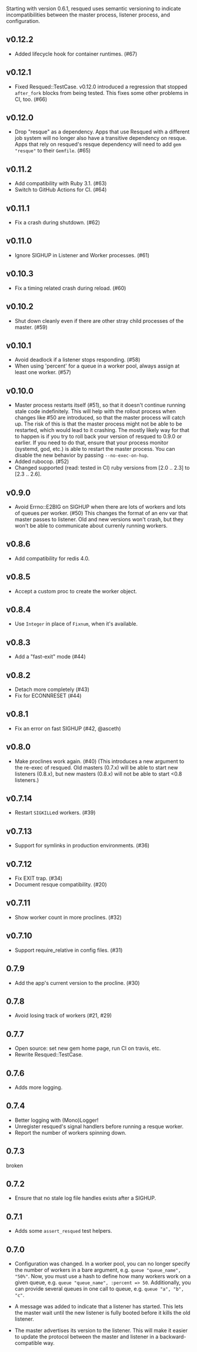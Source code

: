 Starting with version 0.6.1, resqued uses semantic versioning to indicate incompatibilities between the master process, listener process, and configuration.

v0.12.2
-------
* Added lifecycle hook for container runtimes. (#67)

v0.12.1
-------
* Fixed Resqued::TestCase. v0.12.0 introduced a regression that stopped
  `after_fork` blocks from being tested. This fixes some other problems in CI,
  too. (#66)

v0.12.0
-------
* Drop "resque" as a dependency. Apps that use Resqued with a different job
  system will no longer also have a transitive dependency on resque. Apps that
  rely on resqued's resque dependency will need to add `gem "resque"` to their
  `Gemfile`. (#65)

v0.11.2
-------
* Add compatibility with Ruby 3.1. (#63)
* Switch to GitHub Actions for CI. (#64)

v0.11.1
-------
* Fix a crash during shutdown. (#62)

v0.11.0
-------
* Ignore SIGHUP in Listener and Worker processes. (#61)

v0.10.3
-------
* Fix a timing related crash during reload. (#60)

v0.10.2
-------
* Shut down cleanly even if there are other stray child processes of the master. (#59)

v0.10.1
-------
* Avoid deadlock if a listener stops responding. (#58)
* When using 'percent' for a queue in a worker pool, always assign at least one worker. (#57)

v0.10.0
-------
* Master process restarts itself (#51), so that it doesn't continue running stale code indefinitely. This will help with the rollout process when changes like #50 are introduced, so that the master process will catch up. The risk of this is that the master process might not be able to be restarted, which would lead to it crashing. The mostly likely way for that to happen is if you try to roll back your version of resqued to 0.9.0 or earlier. If you need to do that, ensure that your process monitor (systemd, god, etc.) is able to restart the master process. You can disable the new behavior by passing `--no-exec-on-hup`.
* Added rubocop. (#52)
* Changed supported (read: tested in CI) ruby versions from [2.0 .. 2.3] to [2.3 .. 2.6].

v0.9.0
------
* Avoid Errno::E2BIG on SIGHUP when there are lots of workers and lots of queues per worker. (#50) This changes the format of an env var that master passes to listener. Old and new versions won't crash, but they won't be able to communicate about currenly running workers.

v0.8.6
------
* Add compatibility for redis 4.0.

v0.8.5
------
* Accept a custom proc to create the worker object.

v0.8.4
------
* Use `Integer` in place of `Fixnum`, when it's available.

v0.8.3
------
* Add a "fast-exit" mode (#44)

v0.8.2
------
* Detach more completely (#43)
* Fix for ECONNRESET (#44)

v0.8.1
------
* Fix an error on fast SIGHUP (#42, @asceth)

v0.8.0
------

* Make proclines work again. (#40) (This introduces a new argument to the re-exec of resqued. Old masters (0.7.x) will be able to start new listeners (0.8.x), but new masters (0.8.x) will not be able to start <0.8 listeners.)

v0.7.14
-------

* Restart `SIGKILL`ed workers. (#39)

v0.7.13
-------

* Support for symlinks in production environments. (#36)

v0.7.12
-------

* Fix EXIT trap. (#34)
* Document resque compatibility. (#20)

v0.7.11
-------

* Show worker count in more proclines. (#32)

v0.7.10
-------

* Support require_relative in config files. (#31)

0.7.9
-----

* Add the app's current version to the procline. (#30)

0.7.8
-----

* Avoid losing track of workers (#21, #29)

0.7.7
-----

* Open source: set new gem home page, run CI on travis, etc.
* Rewrite Resqued::TestCase.

0.7.6
-----

* Adds more logging.

0.7.4
-----

* Better logging with (Mono)Logger!
* Unregister resqued's signal handlers before running a resque worker.
* Report the number of workers spinning down.

0.7.3
-----

broken

0.7.2
-----

* Ensure that no stale log file handles exists after a SIGHUP.

0.7.1
-----

* Adds some `assert_resqued` test helpers.

0.7.0
-----

* Configuration was changed. In a worker pool, you can no longer specify the number of workers in a bare argument, e.g. `queue "queue_name", "50%"`. Now, you must use a hash to define how many workers work on a given queue, e.g. `queue "queue_name", :percent => 50`. Additionally, you can provide several queues in one call to queue, e.g. `queue "a", "b", "c"`.

* A message was added to indicate that a listener has started. This lets the master wait until the new listener is fully booted before it kills the old listener.

* The master advertises its version to the listener. This will make it easier to update the protocol between the master and listener in a backward-compatible way.
